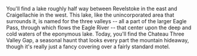 You'll find a lake roughly half way between Revelstoke in the east and Craigellachie in the west. This lake, like the unincorporated area that surrounds it, is named for the three valleys -- all a part of the larger Eagle Pass, through which flows the Eagle River -- that center upon the deep and cold waters of the eponymous lake. Today, you'll find the Chateau Three Valley Gap, a seasonal haunt that looks every part the mountain hideaway, though it's really just a fancy covering over a fairly standard motel. 